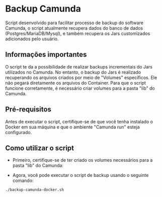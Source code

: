<h1>Backup Camunda</h1>
Script desenvolvido para facilitar processo de backup do software Camunda, o script atualmente recupera dados do banco de dados (Postgres/MariaDB/Mysql), e também recupera os Jars customizados adicionados pelo usuário.

<h2>Informações importantes</h2>
O script te da a possibilidade de realizar backups incrementais do Jars utilizados no Camunda. No entanto, o backup do Jars é realizado recuperando os arquivos criados por meio de "Volumes" específicos. Ele não pegará diretamente os arquivos do Container. Para que o script funcione corretamente, é necessário criar volumes para a pasta "lib" do Camunda.

<h2>Pré-requisitos</h2>
Antes de executar o script, certifique-se de que você tenha instalado o Docker em sua máquina e que o ambiente "Camunda run" esteja  configurado.

<h2>Como utilizar o script</h2>

- Primeiro, certifique-se de ter criado os volumes necessários para a pasta "lib" do Camunda:

- Agora, você pode executar o script de backup usando o seguinte comando:
```
./backup-camunda-docker.sh
```

